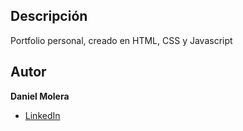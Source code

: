 ## Descripción
Portfolio personal, creado en HTML, CSS y Javascript

## Autor
**Daniel Molera**

- [LinkedIn](https://www.linkedin.com/in/dani-molera-0585a2212/)

